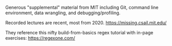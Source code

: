 Generous "supplemental" material from MIT including Git, command line environment, data wrangling, and debugging/profiling.

Recorded lectures are recent, most from 2020.
https://missing.csail.mit.edu/

They reference this nifty build-from-basics regex tutorial with in-page exercises:
https://regexone.com/